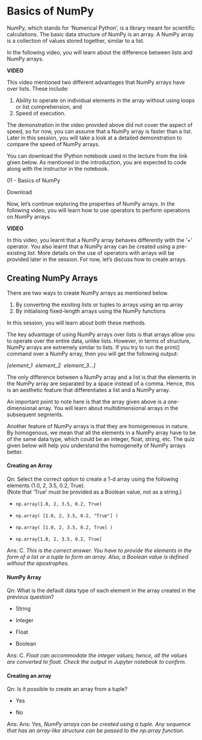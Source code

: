 # Basics of NumPy

NumPy, which stands for ‘Numerical Python’, is a library meant for scientific calculations. The basic data structure of NumPy is an array. A NumPy array is a collection of values stored together, similar to a list. 

In the following video, you will learn about the difference between lists and NumPy arrays. 

**VIDEO**

This video mentioned two different advantages that NumPy arrays have over lists. These include: 

1. Ability to operate on individual elements in the array without using loops or list comprehension, and
2. Speed of execution. 

The demonstration in the video provided above did not cover the aspect of speed, so for now, you can assume that a NumPy array is faster than a list. Later in this session, you will take a look at a detailed demonstration to compare the speed of NumPy arrays.

You can download the IPython notebook used in the lecture from the link given below. As mentioned in the introduction, you are expected to code along with the instructor in the notebook.

01 - Basics of NumPy

Download

Now, let’s continue exploring the properties of NumPy arrays. In the following video, you will learn how to use operators to perform operations on NumPy arrays.

**VIDEO**

In this video, you learnt that a NumPy array behaves differently with the ‘+’ operator. You also learnt that a NumPy array can be created using a pre-existing list. More details on the use of operators with arrays will be provided later in the session. For now, let’s discuss how to create arrays. 

## Creating NumPy Arrays

There are two ways to create NumPy arrays as mentioned below.

1. By converting the existing lists or tuples to arrays using an np.array
2. By initialising fixed-length arrays using the NumPy functions

In this session, you will learn about both these methods. 

The key advantage of using NumPy arrays over lists is that arrays allow you to operate over the entire data, unlike lists. However, in terms of structure, NumPy arrays are extremely similar to lists. If you try to run the print() command over a NumPy array, then you will get the following output:

*[element_1  element_2  element_3…]*

The only difference between a NumPy array and a list is that the elements in the NumPy array are separated by a space instead of a comma. Hence, this is an aesthetic feature that differentiates a list and a NumPy array.

An important point to note here is that the array given above is a one-dimensional array. You will learn about multidimensional arrays in the subsequent segments.

Another feature of NumPy arrays is that they are homogeneous in nature. By homogenous, we mean that all the elements in a NumPy array have to be of the same data type, which could be an integer, float, string, etc. The quiz given below will help you understand the homogeneity of NumPy arrays better. 

#### Creating an Array

Qn: Select the correct option to create a 1-d array using the following elements (1.0, 2, 3.5, 0.2, True).   
(Note that ‘True’ must be provided as a Boolean value, not as a string.)

- `np.array(1.0, 2, 3.5, 0.2, True) `

- `np.array( [1.0, 2, 3.5, 0.2, "True"] ) `

- `np.array( [1.0, 2, 3.5, 0.2, True] ) `

- `np.array[1.0, 2, 3.5, 0.2, True]`

Ans: C. _This is the correct answer. You have to provide the elements in the form of a list or a tuple to form an array. Also, a Boolean value is defined without the apostrophes._

#### NumPy Array

Qn: What is the default data type of each element in the array created in the previous question?

- String

- Integer

- Float

- Boolean

Ans: C. *Float can accommodate the integer values; hence, all the values are converted to float. Check the output in Jupyter notebook to confirm.*

#### Creating an array

Qn: Is it possible to create an array from a tuple?

- Yes

- No

Ans: Ans: Yes, *NumPy arrays can be created using a tuple. Any sequence that has an array-like structure can be passed to the np.array function.*
